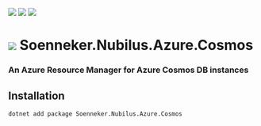 ﻿[![](https://img.shields.io/nuget/v/soenneker.nubilus.azure.cosmos.svg?style=for-the-badge)](https://www.nuget.org/packages/soenneker.nubilus.azure.cosmos/)
[![](https://img.shields.io/github/actions/workflow/status/soenneker/soenneker.nubilus.azure.cosmos/publish-package.yml?style=for-the-badge)](https://github.com/soenneker/soenneker.nubilus.azure.cosmos/actions/workflows/publish-package.yml)
[![](https://img.shields.io/nuget/dt/soenneker.nubilus.azure.cosmos.svg?style=for-the-badge)](https://www.nuget.org/packages/soenneker.nubilus.azure.cosmos/)

# ![](https://user-images.githubusercontent.com/4441470/224455560-91ed3ee7-f510-4041-a8d2-3fc093025112.png) Soenneker.Nubilus.Azure.Cosmos
### An Azure Resource Manager for Azure Cosmos DB instances

## Installation

```
dotnet add package Soenneker.Nubilus.Azure.Cosmos
```
